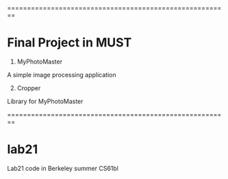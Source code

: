========================================================
# Final Project in MUST

1. MyPhotoMaster

A simple image processing application


2. Cropper

Library for MyPhotoMaster

========================================================
# lab21

Lab21 code in Berkeley summer CS61bl
